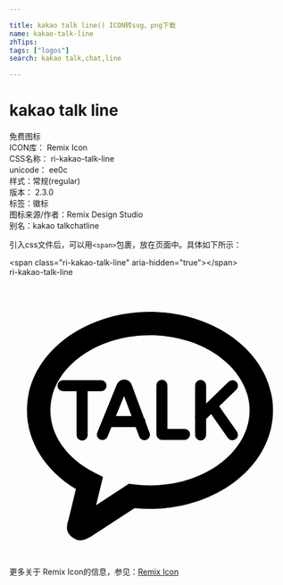 ```yaml
---

title: kakao talk line() ICON转svg、png下载
name: kakao-talk-line
zhTips: 
tags: ["logos"]
search: kakao talk,chat,line

---
```


# kakao talk line  <small style="font-size: 60%;font-weight: 100"></small>


<div class="detail-page">
<p>
<span><span class="badge-success badge">免费图标</span> </span>
<br/>
<span>
ICON库：
<span class="badge-secondary badge">Remix Icon</span> 
</span>
<br/>
<span>
CSS名称：
<span class="badge-secondary badge">ri-kakao-talk-line</span> 
</span>
<br/>
<span>
unicode：
<span class="badge-secondary badge">ee0c</span> 
<copy-btn content='ee0c' btn-title=""></copy-btn>
<copy-btn :content='String.fromCodePoint(parseInt("ee0c", 16))' btn-title="复制U"></copy-btn>
</span><br/><span>样式：<span class="badge-light badge">常规(regular)</span></span>
<br/>
<span>
版本：
<span class="badge-secondary badge">2.3.0</span> 
</span><br/><span>标签：<span class="badge-light badge"><router-link to="/tags/logos.html">徽标</router-link></span></span>
<br/>
<span>图标来源/作者：<span class="badge-light badge">Remix Design Studio</span></span> 
<br/>
<span>别名：<span class="badge-light badge">kakao talk</span><span class="badge-light badge">chat</span><span class="badge-light badge">line</span></span><br/>
</p>
</div>
<div class="alert alert-dark">
  <i class="ri-kakao-talk-line ri-xs"></i>
  <i class="ri-kakao-talk-line ri-sm"></i>
  <i class="ri-kakao-talk-line ri-lg"></i>
  <i class="ri-kakao-talk-line ri-2x"></i>
  <i class="ri-kakao-talk-line ri-3x"></i>
  <i class="ri-kakao-talk-line ri-5x"></i>
  <i class="ri-kakao-talk-line ri-7x"></i>
</div>
<div>
  <p>引入css文件后，可以用<code>&lt;span&gt;</code>包裹，放在页面中。具体如下所示：    
  </p>
  <div class="alert alert-primary" style="font-size: 14px">
    &lt;span class="ri-kakao-talk-line" aria-hidden="true"&gt;&lt;/span&gt;
    <copy-btn content='<span class="ri-kakao-talk-line" aria-hidden="true"></span>'></copy-btn>
  </div>
  <div class="alert alert-secondary">
    <i class="ri-kakao-talk-line"
    style="font-size: 24px"
    aria-hidden="true"></i> ri-kakao-talk-line
    <copy-btn content="ri-kakao-talk-line" btn-title="复制图标名称"></copy-btn>
  </div>
</div>
<div id="svg" class="svg-wrap">
<svg xmlns="http://www.w3.org/2000/svg" viewBox="0 0 24 24">
    <g>
        <path fill="none" d="M0 0h24v24H0z"/>
        <path fill-rule="nonzero" d="M5.678 18.123C3.092 16.566 1.5 14.112 1.5 11.405 1.5 6.701 6.248 3 12 3s10.5 3.701 10.5 8.405c0 4.704-4.748 8.405-10.5 8.405-.442 0-.882-.022-1.318-.065l-3.765 2.458c-.615.326-.957.425-1.485.066-.62-.424-.596-.892-.381-1.56l.627-2.586zM3.5 11.405c0 2.132 1.418 4.123 3.781 5.32l.706.359-.186.77-.401 1.648 2.8-1.83.366.046c.473.061.952.092 1.434.092 4.741 0 8.5-2.93 8.5-6.405S16.741 5 12 5s-8.5 2.93-8.5 6.405zm14.407-.346l1.514 2.155a.472.472 0 1 1-.773.543l-1.428-2.033-.427.413V13.5a.472.472 0 0 1-.944 0v-1.439a.471.471 0 0 1 0-.222V9.282a.472.472 0 0 1 .944 0v1.542l1.928-1.866a.472.472 0 0 1 .656.678l-1.47 1.423zm-2.958 1.925a.472.472 0 0 1 0 .944h-1.932a.472.472 0 0 1-.471-.472V9.297a.472.472 0 1 1 .943 0v3.687h1.46zm-5.857-1.092h1.334l-.638-1.707-.696 1.707zm2.523.488l.345.925a.472.472 0 1 1-.884.33l-.298-.799h-2.07l-.331.813a.472.472 0 1 1-.874-.357l1.66-4.075a.696.696 0 0 1 .654-.447.69.69 0 0 1 .627.474l1.046 2.8a.469.469 0 0 1 .127.32l-.002.016zM8.293 9.302c0 .26-.21.472-.471.472h-1.14v3.736a.472.472 0 0 1-.945 0V9.774h-1.16a.472.472 0 1 1 0-.944h3.245c.26 0 .471.211.471.472z"/>
    </g>
</svg>

</div>
<detail full-name='ri-kakao-talk-line'></detail>
    
<div><p>更多关于  Remix Icon的信息，参见：<a target="_blank" href="https://iconhelper.cn/remix.html">Remix Icon</a>
</p></div>
